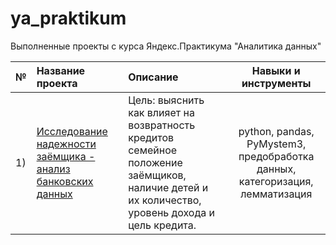 # ya_praktikum
Выполненные проекты с курса Яндекс.Практикума "Аналитика данных"

|**№**|**Название проекта** | **Описание** |**Навыки и инструменты**|
|:--- |:------------------ |:---------------------|:--------:|
| 1) | [Исследование надежности заёмщика - анализ банковских данных](https://github.com/Morrrrrigan/ya_praktikum/tree/main/1%20исследование%20надежности%20заемщиков%20-%20анализ%20банковских%20данных) | Цель: выяснить как влияет на возвратность кредитов семейное положение заёмщиков, наличие детей и их количество, уровень дохода и цель кредита. | python, pandas, PyMystem3, предобработка данных, категоризация, лемматизация |

